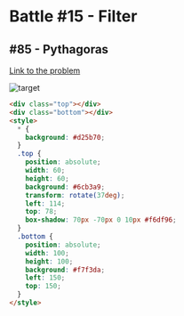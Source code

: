 # Battle #15 - Filter

## #85 - Pythagoras

[Link to the problem](https://cssbattle.dev/play/85)

![target](https://cssbattle.dev/targets/85.png)


```html
<div class="top"></div>
<div class="bottom"></div>
<style>
  * {
    background: #d25b70;
  }
  .top {
    position: absolute;
    width: 60;
    height: 60;
    background: #6cb3a9;
    transform: rotate(37deg);
    left: 114;
    top: 78;
    box-shadow: 70px -70px 0 10px #f6df96;
  }
  .bottom {
    position: absolute;
    width: 100;
    height: 100;
    background: #f7f3da;
    left: 150;
    top: 150;
  }
</style>
```
